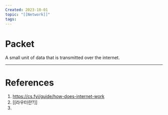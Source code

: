 ```yaml
---
Created: 2023-10-01
topic: "[[Network]]"
tags:
---
```

# Packet
A small unit of data that is transmitted over the internet.

---
# References
1. https://cs.fyi/guide/how-does-internet-work
2. [[라우터란?]]
3. 